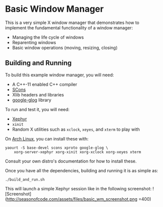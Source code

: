 Basic Window Manager
====================

This is a very simple X window manager that demonstrates how to implement the
fundamental functionality of a window manager:

  * Managing the life cycle of windows
  * Reparenting windows
  * Basic window operations (moving, resizing, closing)


Building and Running
--------------------

To build this example window manager, you will need:

* A C++-11 enabled C++ compiler
* [SCons](http://www.scons.org/)
* Xlib headers and libraries
* [google-glog](https://code.google.com/p/google-glog/) library

To run and test it, you will need:

* [Xephyr](https://code.google.com/p/google-glog/)
* `xinit`
* Random X utilities such as `xclock`, `xeyes`, and `xterm` to play with

On [Arch Linux](http://www.archlinux.org), you can install these with:

    yaourt -S base-devel scons xproto google-glog \
        xorg-server-xephyr xorg-xinit xorg-xclock xorg-xeyes xterm

Consult your own distro's documentation for how to install these.

Once you have all the dependencies, building and running it is as simple as:

    ./build_and_run.sh

This will launch a simple Xephyr session like in the following screenshot:
![Screenshot](http://seasonofcode.com/assets/files/basic_wm_screenshot.png =400)
